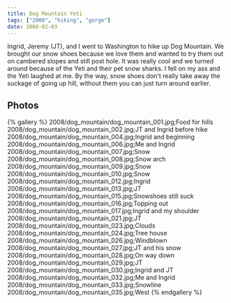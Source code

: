 ```yaml
---
title: Dog Mountain Yeti
tags: ["2008", "hiking", "gorge"]
date: 2008-02-03
---
```

Ingrid, Jeremy (JT), and I went to Washington to hike up Dog Mountain.  We brought our snow shoes because we love them and wanted to try them out on cambered slopes and still post hole.  It was really cool and we turned around because of the Yeti and their pet snow sharks.  I fell on my ass and the Yeti laughed at me.  By the way, snow shoes don't really take away the suckage of going up hill, without them you can just turn around earlier.

## Photos 

{% gallery %} 
2008/dog_mountain/dog_mountain_001.jpg;Food for hills
2008/dog_mountain/dog_mountain_002.jpg;JT and Ingrid before hike
2008/dog_mountain/dog_mountain_004.jpg;Ingrid and beginning
2008/dog_mountain/dog_mountain_006.jpg;Me and Ingrid
2008/dog_mountain/dog_mountain_007.jpg;Snow
2008/dog_mountain/dog_mountain_008.jpg;Snow arch
2008/dog_mountain/dog_mountain_009.jpg;Snow
2008/dog_mountain/dog_mountain_010.jpg;Snow
2008/dog_mountain/dog_mountain_012.jpg;Ingrid
2008/dog_mountain/dog_mountain_013.jpg;JT
2008/dog_mountain/dog_mountain_015.jpg;Snowshoes still suck
2008/dog_mountain/dog_mountain_016.jpg;Topping out
2008/dog_mountain/dog_mountain_017.jpg;Ingrid and my shoulder
2008/dog_mountain/dog_mountain_021.jpg;JT
2008/dog_mountain/dog_mountain_023.jpg;Clouds
2008/dog_mountain/dog_mountain_024.jpg;Tree house
2008/dog_mountain/dog_mountain_026.jpg;Windblown
2008/dog_mountain/dog_mountain_027.jpg;JT and his snow
2008/dog_mountain/dog_mountain_028.jpg;On way down
2008/dog_mountain/dog_mountain_029.jpg;JT
2008/dog_mountain/dog_mountain_030.jpg;Ingrid and JT
2008/dog_mountain/dog_mountain_032.jpg;Me and Ingrid
2008/dog_mountain/dog_mountain_033.jpg;Snowline
2008/dog_mountain/dog_mountain_035.jpg;West
{% endgallery %}
